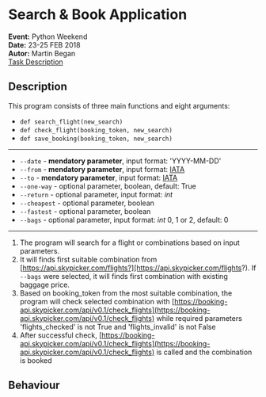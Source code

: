 # Search & Book Application

**Event:** Python Weekend  
**Date:** 23-25 FEB 2018  
**Autor:** Martin Began  
[Task Description](https://engeto.online/study/lesson/_wl9/unit/_36ZR)

## Description  
This program consists of three main functions and eight arguments:

*  `def search_flight(new_search)`  
*  `def check_flight(booking_token, new_search)`  
*  `def save_booking(booking_token, new_search)`  
***
*  `--date` - **mendatory parameter**, input format: 'YYYY-MM-DD'
*  `--from` - **mendatory parameter**, input format: [IATA](https://en.wikipedia.org/wiki/IATA_airport_code)
*  `--to` - **mendatory parameter**, input format: [IATA](https://en.wikipedia.org/wiki/IATA_airport_code)
*  `--one-way` - optional parameter, boolean, default: True
*  `--return` - optional parameter, input format: *int*
*  `--cheapest` - optional parameter, boolean
*  `--fastest` - optional parameter, boolean
*  `--bags` - optional parameter, input format: *int* 0, 1 or 2, default: 0
***
1. The program will search for a flight or combinations based on input parameters.  
2. It will finds first suitable combination from [https://api.skypicker.com/flights?](https://api.skypicker.com/flights?). If `--bags` were selected, it will finds first combination with existing baggage price.  
3. Based on booking_token from the most suitable combination, the program will check selected combination with [https://booking-api.skypicker.com/api/v0.1/check_flights](https://booking-api.skypicker.com/api/v0.1/check_flights) while required parameters 'flights_checked' is not True and 'flights_invalid' is not False  
4. After successful check, [https://booking-api.skypicker.com/api/v0.1/check_flights](https://booking-api.skypicker.com/api/v0.1/check_flights) is called and the combination is booked  

## Behaviour
